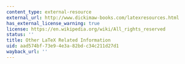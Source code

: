 ```yaml
---
content_type: external-resource
external_url: http://www.dickimaw-books.com/latexresources.html
has_external_license_warning: true
license: https://en.wikipedia.org/wiki/All_rights_reserved
status: ''
title: Other LaTeX Related Information
uid: aad574bf-73e9-4e3a-82bd-c34c211d27d1
wayback_url: ''
---
```

